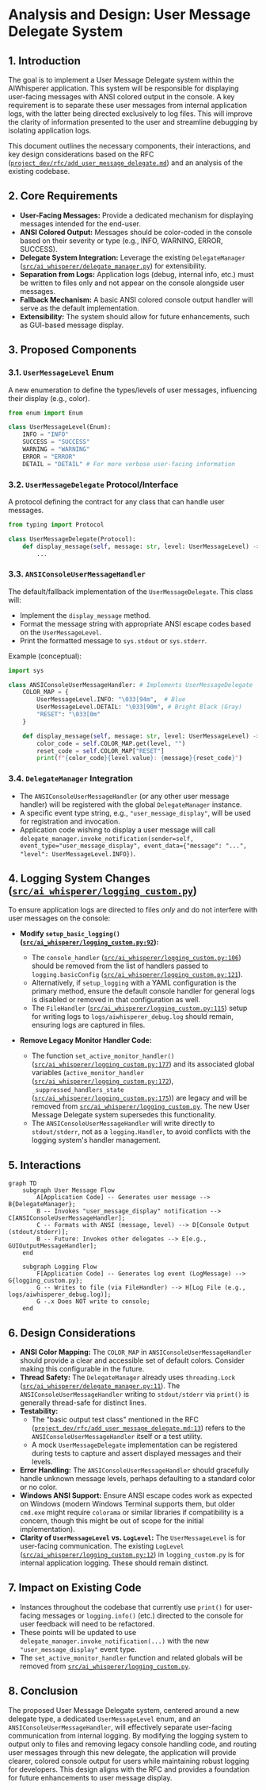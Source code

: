 # Analysis and Design: User Message Delegate System

## 1. Introduction

The goal is to implement a User Message Delegate system within the AIWhisperer application. This system will be responsible for displaying user-facing messages with ANSI colored output in the console. A key requirement is to separate these user messages from internal application logs, with the latter being directed exclusively to log files. This will improve the clarity of information presented to the user and streamline debugging by isolating application logs.

This document outlines the necessary components, their interactions, and key design considerations based on the RFC ([`project_dev/rfc/add_user_message_delegate.md`](project_dev/rfc/add_user_message_delegate.md:1)) and an analysis of the existing codebase.

## 2. Core Requirements

* **User-Facing Messages:** Provide a dedicated mechanism for displaying messages intended for the end-user.
* **ANSI Colored Output:** Messages should be color-coded in the console based on their severity or type (e.g., INFO, WARNING, ERROR, SUCCESS).
* **Delegate System Integration:** Leverage the existing `DelegateManager` ([`src/ai_whisperer/delegate_manager.py`](src/ai_whisperer/delegate_manager.py:1)) for extensibility.
* **Separation from Logs:** Application logs (debug, internal info, etc.) must be written to files only and not appear on the console alongside user messages.
* **Fallback Mechanism:** A basic ANSI colored console output handler will serve as the default implementation.
* **Extensibility:** The system should allow for future enhancements, such as GUI-based message display.

## 3. Proposed Components

### 3.1. `UserMessageLevel` Enum

A new enumeration to define the types/levels of user messages, influencing their display (e.g., color).

```python
from enum import Enum

class UserMessageLevel(Enum):
    INFO = "INFO"
    SUCCESS = "SUCCESS"
    WARNING = "WARNING"
    ERROR = "ERROR"
    DETAIL = "DETAIL" # For more verbose user-facing information
```

### 3.2. `UserMessageDelegate` Protocol/Interface

A protocol defining the contract for any class that can handle user messages.

```python
from typing import Protocol

class UserMessageDelegate(Protocol):
    def display_message(self, message: str, level: UserMessageLevel) -> None:
        ...
```

### 3.3. `ANSIConsoleUserMessageHandler`

The default/fallback implementation of the `UserMessageDelegate`. This class will:

* Implement the `display_message` method.
* Format the message string with appropriate ANSI escape codes based on the `UserMessageLevel`.
* Print the formatted message to `sys.stdout` or `sys.stderr`.

Example (conceptual):

```python
import sys

class ANSIConsoleUserMessageHandler: # Implements UserMessageDelegate
    COLOR_MAP = {
        UserMessageLevel.INFO: "\033[94m",  # Blue
        UserMessageLevel.DETAIL: "\033[90m", # Bright Black (Gray)
        "RESET": "\033[0m"
    }

    def display_message(self, message: str, level: UserMessageLevel) -> None:
        color_code = self.COLOR_MAP.get(level, "")
        reset_code = self.COLOR_MAP["RESET"]
        print(f"{color_code}{level.value}: {message}{reset_code}")

```

### 3.4. `DelegateManager` Integration

* The `ANSIConsoleUserMessageHandler` (or any other user message handler) will be registered with the global `DelegateManager` instance.
* A specific event type string, e.g., `"user_message_display"`, will be used for registration and invocation.
* Application code wishing to display a user message will call `delegate_manager.invoke_notification(sender=self, event_type="user_message_display", event_data={"message": "...", "level": UserMessageLevel.INFO})`.

## 4. Logging System Changes ([`src/ai_whisperer/logging_custom.py`](src/ai_whisperer/logging_custom.py:1))

To ensure application logs are directed to files *only* and do not interfere with user messages on the console:

* **Modify `setup_basic_logging()` ([`src/ai_whisperer/logging_custom.py:92`](src/ai_whisperer/logging_custom.py:92)):**
  * The `console_handler` ([`src/ai_whisperer/logging_custom.py:106`](src/ai_whisperer/logging_custom.py:106)) should be removed from the list of handlers passed to `logging.basicConfig` ([`src/ai_whisperer/logging_custom.py:121`](src/ai_whisperer/logging_custom.py:121)).
  * Alternatively, if `setup_logging` with a YAML configuration is the primary method, ensure the default console handler for general logs is disabled or removed in that configuration as well.
  * The `FileHandler` ([`src/ai_whisperer/logging_custom.py:115`](src/ai_whisperer/logging_custom.py:115)) setup for writing logs to `logs/aiwhisperer_debug.log` should remain, ensuring logs are captured in files.

* **Remove Legacy Monitor Handler Code:**
  * The function `set_active_monitor_handler()` ([`src/ai_whisperer/logging_custom.py:177`](src/ai_whisperer/logging_custom.py:177)) and its associated global variables (`active_monitor_handler` ([`src/ai_whisperer/logging_custom.py:172`](src/ai_whisperer/logging_custom.py:172)), `_suppressed_handlers_state` ([`src/ai_whisperer/logging_custom.py:175`](src/ai_whisperer/logging_custom.py:175))) are legacy and will be removed from [`src/ai_whisperer/logging_custom.py`](src/ai_whisperer/logging_custom.py:1). The new User Message Delegate system supersedes this functionality.
  * The `ANSIConsoleUserMessageHandler` will write directly to `stdout/stderr`, not as a `logging.Handler`, to avoid conflicts with the logging system's handler management.

## 5. Interactions

```mermaid
graph TD
    subgraph User Message Flow
        A[Application Code] -- Generates user message --> B{DelegateManager};
        B -- Invokes "user_message_display" notification --> C[ANSIConsoleUserMessageHandler];
        C -- Formats with ANSI (message, level) --> D[Console Output (stdout/stderr)];
        B -- Future: Invokes other delegates --> E[e.g., GUIOutputMessageHandler];
    end

    subgraph Logging Flow
        F[Application Code] -- Generates log event (LogMessage) --> G{logging_custom.py};
        G -- Writes to file (via FileHandler) --> H[Log File (e.g., logs/aiwhisperer_debug.log)];
        G -.x Does NOT write to console;
    end
```

## 6. Design Considerations

* **ANSI Color Mapping:** The `COLOR_MAP` in `ANSIConsoleUserMessageHandler` should provide a clear and accessible set of default colors. Consider making this configurable in the future.
* **Thread Safety:** The `DelegateManager` already uses `threading.Lock` ([`src/ai_whisperer/delegate_manager.py:11`](src/ai_whisperer/delegate_manager.py:11)). The `ANSIConsoleUserMessageHandler` writing to `stdout/stderr` via `print()` is generally thread-safe for distinct lines.
* **Testability:**
  * The "basic output test class" mentioned in the RFC ([`project_dev/rfc/add_user_message_delegate.md:13`](project_dev/rfc/add_user_message_delegate.md:13)) refers to the `ANSIConsoleUserMessageHandler` itself or a test utility.
  * A mock `UserMessageDelegate` implementation can be registered during tests to capture and assert displayed messages and their levels.
* **Error Handling:** The `ANSIConsoleUserMessageHandler` should gracefully handle unknown message levels, perhaps defaulting to a standard color or no color.
* **Windows ANSI Support:** Ensure ANSI escape codes work as expected on Windows (modern Windows Terminal supports them, but older `cmd.exe` might require `colorama` or similar libraries if compatibility is a concern, though this might be out of scope for the initial implementation).
* **Clarity of `UserMessageLevel` vs. `LogLevel`:** The `UserMessageLevel` is for user-facing communication. The existing `LogLevel` ([`src/ai_whisperer/logging_custom.py:12`](src/ai_whisperer/logging_custom.py:12)) in `logging_custom.py` is for internal application logging. These should remain distinct.

## 7. Impact on Existing Code

* Instances throughout the codebase that currently use `print()` for user-facing messages or `logging.info()` (etc.) directed to the console for user feedback will need to be refactored.
* These points will be updated to use `delegate_manager.invoke_notification(...)` with the new `"user_message_display"` event type.
* The `set_active_monitor_handler` function and related globals will be removed from [`src/ai_whisperer/logging_custom.py`](src/ai_whisperer/logging_custom.py:1).

## 8. Conclusion

The proposed User Message Delegate system, centered around a new delegate type, a dedicated `UserMessageLevel` enum, and an `ANSIConsoleUserMessageHandler`, will effectively separate user-facing communication from internal logging. By modifying the logging system to output only to files and removing legacy console handling code, and routing user messages through this new delegate, the application will provide clearer, colored console output for users while maintaining robust logging for developers. This design aligns with the RFC and provides a foundation for future enhancements to user message display.
